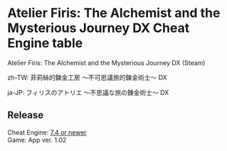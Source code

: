 # Atelier Firis: The Alchemist and the Mysterious Journey DX Cheat Engine table  
Atelier Firis: The Alchemist and the Mysterious Journey DX (Steam)

 zh-TW: 菲莉絲的鍊金工房 ～不可思議旅的鍊金術士～ DX
 
 ja-JP: フィリスのアトリエ ～不思議な旅の錬金術士～ DX

## Release
Cheat Engine: [7.4 or newer](https://github.com/cheat-engine/cheat-engine/releases)  
Game: App ver. 1.02